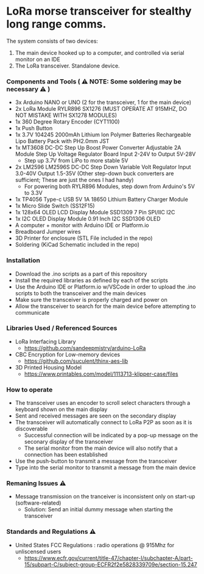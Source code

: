 # LoRa morse transceiver for stealthy long range comms.

The system consists of two devices: 
1) The main device hooked up to a computer, and controlled via serial monitor on an IDE
2) The LoRa transceiver. Standalone device.

### Components and Tools ( :warning: NOTE: Some soldering may be necessary :warning: )
- 3x Arduino NANO or UNO (2 for the transceiver, 1 for the main device)
- 2x LoRa Module RYLR896 SX1276 (MUST OPERATE AT 915MHZ, DO NOT MISTAKE WITH SX1278 MODULES)
- 1x 360 Degree Rotary Encoder (CYT1100)
- 1x Push Button
- 1x 3.7V 104245 2000mAh Lithium Ion Polymer Batteries Rechargeable Lipo Battery Pack with PH2.0mm JST
- 1x MT3608 DC-DC Step Up Boost Power Converter Adjustable 2A Module Step Up Voltage Regulator Board Input 2-24V to Output 5V-28V
  - Step up 3.7V from LiPo to more stable 5V
- 2x LM2596 LM2596S DC-DC Step Down Variable Volt Regulator Input 3.0-40V Output 1.5-35V (Other step-down buck converters are sufficient; These are just the ones I had handy)
  - For powering both RYLR896 Modules, step down from Arduino's 5V to 3.3V
- 1x TP4056 Type-c USB 5V 1A 18650 Lithium Battery Charger Module
- 1x Micro Slide Switch (SS12F15)
- 1x 128x64 OLED LCD Display Module SSD1309 7 Pin SPI/IIC I2C
- 1x I2C OLED Display Module 0.91 Inch I2C SSD1306 OLED
- A computer + monitor with Arduino IDE or Platform.io
- Breadboard Jumper wires
- 3D Printer for enclosure (STL File included in the repo)
- Soldering (KiCad Schematic included in the repo)

### Installation
- Download the .ino scripts as a part of this repository
- Install the required libraries as defined by each of the scripts
- Use the Arduino IDE or Platform.io w/VSCode in order to upload the .ino scripts to both the transceiver and the main devices
- Make sure the transceiver is properly charged and power on
- Allow the transceiver to search for the main device before attempting to communicate

### Libraries Used / Referenced Sources
- LoRa Interfacing Library
  - https://github.com/sandeepmistry/arduino-LoRa
- CBC Encryption for Low-memory devices
  - https://github.com/suculent/thinx-aes-lib
- 3D Printed Housing Model
  - https://www.printables.com/model/1113713-klipper-case/files

### How to operate
- The transceiver uses an encoder to scroll select characters through a keyboard shown on the main display
- Sent and received messages are seen on the secondary display
- The transceiver will automatically connect to LoRa P2P as soon as it is discoverable
  - Successful connection will be indicated by a pop-up message on the seconary display of the transceiver
  - The serial monitor from the main device will also notify that a connection has been established
- Use the push-button to transmit a message from the transceiver
- Type into the serial monitor to transmit a message from the main device

### Remaning Issues :warning:
- Message transmission on the tranceiver is inconsistent only on start-up (software-related)
  - Solution: Send an initial dummy message when starting the transceiver

### Standards and Regulations :warning:
- United States FCC Regulations : radio operations @ 915Mhz for unliscensed users
  - https://www.ecfr.gov/current/title-47/chapter-I/subchapter-A/part-15/subpart-C/subject-group-ECFR2f2e5828339709e/section-15.247
